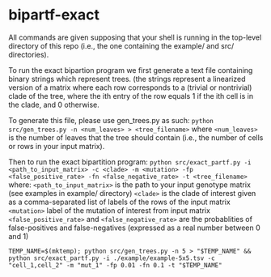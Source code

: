 # bipartf-exact

All commands are given supposing that your shell is running in the top-level directory of this repo (i.e., the one containing the example/ and src/ directories).

To run the exact bipartion program we first generate a text file containing binary strings which represent trees. (the strings represent a linearized version of a matrix where each row corresponds to a (trivial or nontrivial) clade of the tree, where the ith entry of the row equals 1 if the ith cell is in the clade, and 0 otherwise.

To generate this file, please use gen_trees.py as such:
```python src/gen_trees.py -n <num_leaves> > <tree_filename>```
where ```<num_leaves>``` is the number of leaves that the tree should contain (i.e., the number of cells or rows in your input matrix).

Then to run the exact bipartition program: ```python src/exact_partf.py -i <path_to_input_matrix> -c <clade> -m <mutation> -fp <false_positive_rate> -fn <false_negative_rate> -t <tree_filename>```
where:
```<path_to_input_matrix>``` is the path to your input genotype matrix (see examples in example/ directory)
```<clade>``` is the clade of interest given as a comma-separated list of labels of the rows of the input matrix
```<mutation>``` label of the mutation of interest from input matrix
```<false_positive_rate>``` and ```<false_negative_rate>``` are the probablities of false-positives and false-negatives (expressed as a real number between 0 and 1)


```
TEMP_NAME=$(mktemp); python src/gen_trees.py -n 5 > "$TEMP_NAME" && python src/exact_partf.py -i ./example/example-5x5.tsv -c "cell_1,cell_2" -m "mut_1" -fp 0.01 -fn 0.1 -t "$TEMP_NAME"
```
